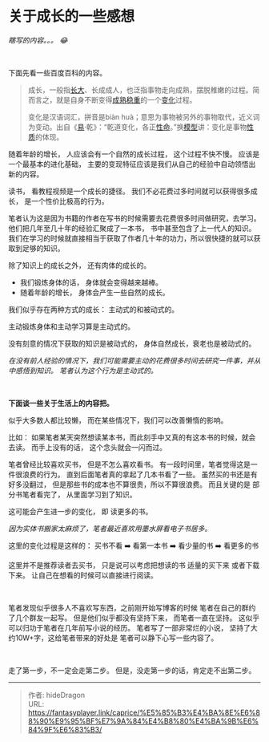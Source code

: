 # 关于成长的一些感想


*瞎写的内容。。。​ :joy:*

&nbsp;

下面先看一些百度百科的内容。

> 成长，一般指[长大](https://baike.baidu.com/item/长大/65858)、长成成人，也泛指事物走向成熟，摆脱稚嫩的过程。简而言之，就是自身不断变得[成熟稳重](https://baike.baidu.com/item/成熟稳重/375530)的一个[变化](https://baike.baidu.com/item/变化/33159)过程。
>
> 
>
> 变化是汉语词汇，拼音是biàn huà；意思为事物被另外的事物取代，近义词为变动。出自《[易](https://baike.baidu.com/item/易/15969903)·乾》：“乾道变化，各正[性命](https://baike.baidu.com/item/性命/7390766)。”换[模型](https://baike.baidu.com/item/模型/1741186)讲：变化是事物[性质](https://baike.baidu.com/item/性质/10893606)的体现。



随着年龄的增长， 人应该会有一个自然的成长过程， 这个过程不快不慢。 应该是一个最基本的进化基础， 主要的变现特征应该是我们从自己的经验中自动领悟出新的内容。



读书， 看教程视频是一个成长的捷径。 我们不必花费过多时间就可以获得很多成长， 是一个性价比极高的行为。

笔者认为这是因为书籍的作者在写书的时候需要去花费很多时间做研究，去学习。 他们把几年至几十年的经验汇聚成了一本书， 书中甚至包含了上一代人的知识。  我们在学习的时候就直接相当于获取了作者几十年的功力，所以很快捷的就可以获取到足够的知识。 



除了知识上的成长之外， 还有肉体的成长的。

- 我们锻炼身体的话， 身体就会变得越来越棒。
- 随着年龄的增长， 身体会产生一些自然的成长。  



我们似乎存在两种方式的成长： 主动式的和被动式的。 

主动锻炼身体和主动学习算是主动式的。  

没有刻意的情况下获取的知识是被动式的， 身体自然成长，衰老也是被动式的。

*在没有前人经验的情况下，我们可能需要主动的花费很多时间去研究一件事，并从中感悟到知识。 笔者认为这个行为是主动式的。*

&nbsp;

**下面谈一些关于生活上的内容把。**

似乎大多数人都比较懒， 而在某些情况下，我们可以改善懒惰的影响。

比如： 如果笔者某天突然想读某本书，而此刻手中又真的有这本书的时候，就会去读。 而手上没有的话， 这个念头就会一闪而过。 

笔者曾经比较喜欢买书， 但是不怎么喜欢看书。 有一段时间里，笔者觉得这是一件很浪费的行为。 直到后面笔者真的拿起了几本书看了一些。 虽然买的书还是有好多没翻过， 但是那些书的成本也不算很贵，所以不算很浪费。 而且关键的是 部分书笔者看完了， 从里面学习到了知识。

这可能会产生进一步的变化， 即 读更多的书。   

*因为实体书搬家太麻烦了，笔者最近喜欢用墨水屏看电子书居多。*

这里的变化过程是这样的：  买书不看 :arrow_right:  看第一本书  :arrow_right: 看少量的书  :arrow_right: 看更多的书   

这里并不是推荐读者去买书， 只是说可以考虑把想读的书 适量的买下来 或者下载下来。 让自己在想看的时候可以直接进行阅读。 

&nbsp;

笔者发现似乎很多人不喜欢写东西，之前刚开始写博客的时候 笔者在自己的群约了几个群友一起写。 但是他们似乎都没有坚持下来， 而笔者一直在坚持。 这似乎可以归功于笔者在几年前写小说的经历。 笔者写了一部非常烂的小说， 坚持了大约10W+字，这给笔者带来的好处是 笔者可以静下心写一些内容了。

&nbsp;

走了第一步，不一定会走第二步。 但是，没走第一步的话，肯定走不出第二步。



---

> 作者: hideDragon  
> URL: https://fantasyplayer.link/caprice/%E5%85%B3%E4%BA%8E%E6%88%90%E9%95%BF%E7%9A%84%E4%B8%80%E4%BA%9B%E6%84%9F%E6%83%B3/  

